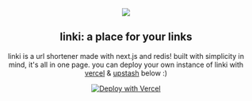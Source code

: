 <div align="center">
<img src="https://i.imgur.com/7GxD92U.png"/>
<h2>linki: a place for your links</h2>
<p>linki is a url shortener made with next.js and redis! built with simplicity in mind, it's all in one page.
  you can deploy your own instance of linki with <a href="https://vercel.com">vercel</a> & <a href="upstash.com">upstash</a> below :)

[![Deploy with Vercel](https://vercel.com/button)](https://vercel.com/new/git/external?repository-url=https%3A%2F%2Fgithub.com%2Frpxs%2Flinki&env=NEXT_PUBLIC_PROJECT_URL&envDescription=the%20base%20url%20for%20your%20site%2C%20ex%3A%20linki.vercel.app&project-name=url-shortener&repo-name=url-shortener&integration-ids=oac_V3R1GIpkoJorr6fqyiwdhl17)
</p>
</div>

